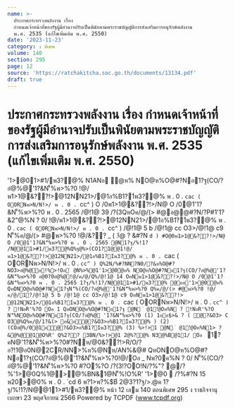 ```yaml
---
name: >-
  ประกาศกระทรวงพลังงาน เรื่อง
  กำหนดเจ้าหน้าที่ของรัฐผู้มีอำนาจปรับเป็นพินัยตามพระราชบัญญัติการส่งเสริมการอนุรักษ์พลังงาน
  พ.ศ. 2535 (แก้ไขเพิ่มเติม พ.ศ. 2550)
date: '2023-11-23'
category: ง พิเศษ
volume: 140
section: 295
page: 12
source: 'https://ratchakitcha.soc.go.th/documents/13134.pdf'
draft: true
---
```


# ประกาศกระทรวงพลังงาน เรื่อง กำหนดเจ้าหน้าที่ของรัฐผู้มีอำนาจปรับเป็นพินัยตามพระราชบัญญัติการส่งเสริมการอนุรักษ์พลังงาน พ.ศ. 2535 (แก้ไขเพิ่มเติม พ.ศ. 2550)

'1>@01>#1/พ3?@% N1ANอ ํ@ห% NO@ห%O@#?Nอ1?ฐ(CO/?อํ@%@'1?&N'็%พ>%?0 !@/พ1>1@&??!>@12NN21>/@1อ%B1?1์พ3?@% พ . 0 . `cac ( OORNพ>N/N!>/ พ . 0 . `cc^ ) O /0พ1>1@&??!>/N@ O /0@1'1?&N'็%พ>%?0 พ . 0 . 2565 /@!1@ 39 /?(3QหOค/@/(> #@อ@@#?N/?P#1'1?&2"@%N ? 0/ !@/พ1>1@&??!>@12NN21>/@1อ%B1?1์พ3?@% พ . 0 . `cac ( OORNพ>N/N!>/ พ . 0 . `cc^ ) /@!1@ 5 b /@!1@ cc O3>/@!1@ c9 N'็%ค/@/(> #@พ>%?0 !@/&?? _ ( 3ํ@ ? &#?N `d ) #O@0พ1>1@&??!>/N@ O /0@1'1?&N'็%พ>%?0 พ . 0 . 2565 @N1?ฐ/%!1? /N@@11>#1/พ3?@%Q%ฐ@%>(CO1?1@@1!@/พ1>1@&??!>@12NN21>/@1อ%B1?1์พ3?@% พ . 0 . `cac ( OORNพ>N/N!>/ พ . 0 . `cc^ ) Q%2N/%#?NN?N0/?&ห%O@#?NO3>อํ@%@อ!%>!Oอ ํ @N%>%@1'1>@0ํ@ห% NO@ห%O@#?Nอ1?ฐ(CO/?อํ@%@'1?&N'็%พ>%?0 อ@0?0อํ@%@!@/ค/@/Q%/@!1@ 14 OหNพ1>1@&??!>/N@ O /0@1'1?&N'็%พ>%?0 พ . 0 . 2565 1?ฐ/%!1?/N@@11>#1/พ3?@% @ออ'1>@0ํ@ห% QหONO@ห%O@#?Nอ1?ฐN'็%(CO/?อํ@%@'1?&N'็%พ>%?0 Q%ค/@/(> #@พ>%?0 !@/ค/@/1?/@!1@ 5 b /@!1@ cc O3>/@!1@ c9 OหNพ1>1@&??!> @12NN21>/@1อ%B1?1์พ3?@% พ . 0 . `cac ( OORNพ>N/N!>/ พ . 0 . `cc^ ) ? !NอR'%?O Oอ 1 QหONO@ห%O@#?Nอ1?ฐ @N ํ @1!ํ@Oห%N ? !NอR'%?O N'็%NO@ห%O@#?Nอ1?ฐ(CO/?อํ@%@ '1?&N'็%พ>%?0 (1) 1ออ$>& ? ( ํ@?&O3> C O3@%Q%ค/@/1?&(> อ&อํ@?&O3>อ%B1?1์พ3?@% ) (2) (COอํ@%/0@1อํ@?&O3>อ%B1?1์พ3?@% (3) %>!>1 @N ํ @1!ํ@Oห%N1> ? &ํ@%@@1@O%R' Q%2?? 3BN/%>!>@1 2ํ@%?@% N3@%B@11/ Oอ ` 1?คN@'1?&N'็%พ>%?0#?Nห/@0&??!>R/O/?อ?!1@อ0N@2CR/NN>%ห%@Nห/AN%&@# QหONO@ห%O@#?Nอ1?ฐ(CO/?อํ@%@'1?&N'็%พ>%?0!@/Oอ _ Nพ?0ค%N ? 0/ N'็%(CO/?อํ@%@'1?&N'็%พ>%?0 #?O%?O /?(3!?OO!N/?%"? @/?%'1>@0Q%1@>@%BN&1@N'็%!O%R' '1>@0  /?%#?N 15 พ20>@0% พ . 0 . `cd 6 พ?1>พ?%$B์ 2@3?1?ฐ/>.@ค 1?ฐ/%!1?/N@@11>#1/พ3?@% หน้า 12 เลม 140 ตอนพิเศษ 295 ง ราชกิจจานุเบกษา 23 พฤศจิกายน 2566 Powered by TCPDF (www.tcpdf.org)
